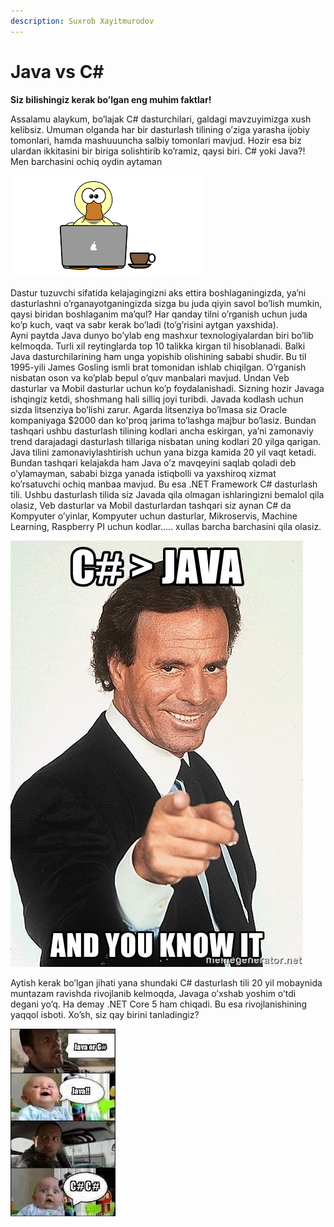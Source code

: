 ```yaml
---
description: Suxrob Xayitmurodov
---
```


# Java vs C\#

**Siz bilishingiz kerak bo’lgan eng muhim faktlar!**   
  
Assalamu alaykum, bo’lajak C\# dasturchilari, galdagi mavzuyimizga xush kelibsiz. Umuman olganda har bir dasturlash tilining o’ziga yarasha ijobiy tomonlari, hamda mashuuuncha salbiy tomonlari mavjud. Hozir esa biz ulardan ikkitasini bir biriga solishtirib ko’ramiz, qaysi biri. C\# yoki Java?! Men barchasini ochiq oydin aytaman

![](../../.gitbook/assets/javavc-.png)

Dastur tuzuvchi sifatida kelajagingizni aks ettira boshlaganingizda, ya’ni dasturlashni o’rganayotganingizda sizga bu juda qiyin savol bo’lish mumkin, qaysi biridan boshlaganim ma’qul? Har qanday tilni o’rganish uchun juda ko’p kuch, vaqt va sabr kerak bo’ladi \(to’g’risini aytgan yaxshida\).  
Ayni paytda Java dunyo bo’ylab eng mashxur texnologiyalardan biri bo’lib kelmoqda. Turli xil reytinglarda top 10 talikka kirgan til hisoblanadi. Balki Java dasturchilarining ham unga yopishib olishining sababi shudir. Bu til 1995-yili James Gosling ismli brat tomonidan ishlab chiqilgan. O’rganish nisbatan oson va ko’plab bepul o’quv manbalari mavjud. Undan Veb dasturlar va Mobil dasturlar uchun ko’p foydalanishadi. Sizning hozir Javaga ishqingiz ketdi, shoshmang hali silliq joyi turibdi. Javada kodlash uchun sizda litsenziya bo’lishi zarur. Agarda litsenziya bo’lmasa siz Oracle kompaniyaga $2000 dan ko'proq jarima to’lashga majbur bo’lasiz. Bundan tashqari ushbu dasturlash tilining kodlari ancha eskirgan, ya’ni zamonaviy trend darajadagi dasturlash tillariga nisbatan uning kodlari 20 yilga qarigan. Java tilini zamonaviylashtirish uchun yana bizga kamida 20 yil vaqt ketadi. Bundan tashqari kelajakda ham Java o’z mavqeyini saqlab qoladi deb o’ylamayman, sababi bizga yanada istiqbolli va yaxshiroq xizmat ko’rsatuvchi ochiq manbaa mavjud. Bu esa .NET Framework C\# dasturlash tili. Ushbu dasturlash tilida siz Javada qila olmagan ishlaringizni bemalol qila olasiz, Veb dasturlar va Mobil dasturlardan tashqari siz aynan C\# da Kompyuter o’yinlar, Kompyuter uchun dasturlar, Mikroservis, Machine Learning, Raspberry PI uchun kodlar….. xullas barcha barchasini qila olasiz.

![](../../.gitbook/assets/javavsc-2.jpg)

Aytish kerak bo’lgan jihati yana shundaki C\# dasturlash tili 20 yil mobaynida muntazam ravishda rivojlanib kelmoqda, Javaga o’xshab yoshim o’tdi degani yo’q. Ha demay .NET Core 5 ham chiqadi. Bu esa rivojlanishining yaqqol isboti. Xo’sh, siz qay birini tanladingiz?

![Bolakayni qarang...:\)\)\)](../../.gitbook/assets/javavsc-3.jpg)

